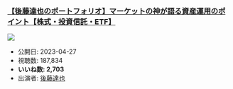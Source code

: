 ### [【後藤達也のポートフォリオ】マーケットの神が語る資産運用のポイント【株式・投資信託・ETF】](https://www.youtube.com/watch?v=mF0kKXkxc-M)
[![](https://img.youtube.com/vi/mF0kKXkxc-M/sddefault.jpg)](https://www.youtube.com/watch?v=mF0kKXkxc-M)
-   公開日: 2023-04-27
-   視聴数: 187,834
-   **いいね数: 2,703**
-   出演者: [後藤達也](/rehacq_fan/people/後藤達也 "wikilink")
